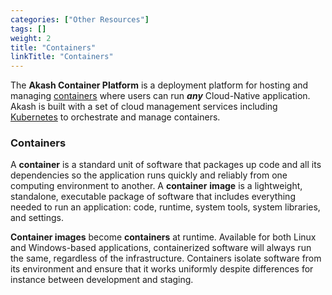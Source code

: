 ```yaml
---
categories: ["Other Resources"]
tags: []
weight: 2
title: "Containers"
linkTitle: "Containers"
---
```




The **Akash Container Platform** is a deployment platform for hosting and managing [containers](/docs/architecture/containers-and-kubernetes/) where users can run _**any**_ Cloud-Native application. Akash is built with a set of cloud management services including [Kubernetes](https://kubernetes.io) to orchestrate and manage containers.

### Containers

A **container** is a standard unit of software that packages up code and all its dependencies so the application runs quickly and reliably from one computing environment to another. A **container** **image** is a lightweight, standalone, executable package of software that includes everything needed to run an application: code, runtime, system tools, system libraries, and settings.

**Container images** become **containers** at runtime. Available for both Linux and Windows-based applications, containerized software will always run the same, regardless of the infrastructure. Containers isolate software from its environment and ensure that it works uniformly despite differences for instance between development and staging.